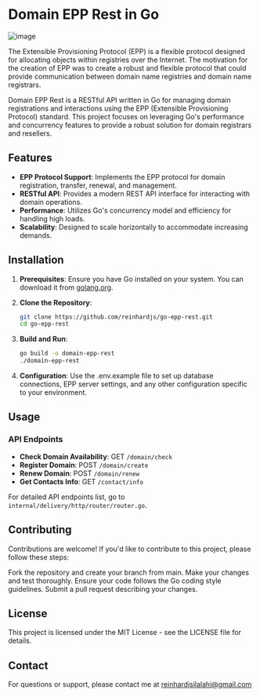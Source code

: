 # Domain EPP Rest in Go

![image](https://github.com/user-attachments/assets/d064b798-2294-4fbe-ae2b-e020ded32260)

The Extensible Provisioning Protocol (EPP) is a flexible protocol designed for allocating objects within registries over the Internet. The motivation for the creation of EPP was to create a robust and flexible protocol that could provide communication between domain name registries and domain name registrars.

Domain EPP Rest is a RESTful API written in Go for managing domain registrations and interactions using the EPP (Extensible Provisioning Protocol) standard. This project focuses on leveraging Go's performance and concurrency features to provide a robust solution for domain registrars and resellers.

## Features

- **EPP Protocol Support**: Implements the EPP protocol for domain registration, transfer, renewal, and management.
- **RESTful API**: Provides a modern REST API interface for interacting with domain operations.
- **Performance**: Utilizes Go's concurrency model and efficiency for handling high loads.
- **Scalability**: Designed to scale horizontally to accommodate increasing demands.

## Installation

1. **Prerequisites**: Ensure you have Go installed on your system. You can download it from [golang.org](https://golang.org/dl/).

2. **Clone the Repository**:
   ```bash
   git clone https://github.com/reinhardjs/go-epp-rest.git
   cd go-epp-rest
   
3. **Build and Run**:
   ```bash
   go build -o domain-epp-rest
   ./domain-epp-rest
   
4. **Configuration**: Use the .env.example file to set up database connections, EPP server settings, and any other configuration specific to your environment.

## Usage
### API Endpoints
- **Check Domain Availability**: GET `/domain/check`
- **Register Domain**: POST `/domain/create`
- **Renew Domain**: POST `/domain/renew`
- **Get Contacts Info**: GET `/contact/info`

For detailed API endpoints list, go to `internal/delivery/http/router/router.go`.

## Contributing
Contributions are welcome! If you'd like to contribute to this project, please follow these steps:

Fork the repository and create your branch from main.
Make your changes and test thoroughly.
Ensure your code follows the Go coding style guidelines.
Submit a pull request describing your changes.

## License
This project is licensed under the MIT License - see the LICENSE file for details.

## Contact
For questions or support, please contact me at reinhardjsilalahi@gmail.com
